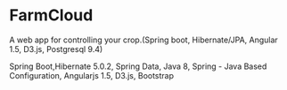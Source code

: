 # FarmCloud
A web app for controlling your crop.(Spring boot, Hibernate/JPA, Angular 1.5, D3.js, Postgresql 9.4)

Spring Boot,Hibernate 5.0.2, Spring Data, Java 8, Spring - Java Based Configuration,
Angularjs 1.5, D3.js, Bootstrap
